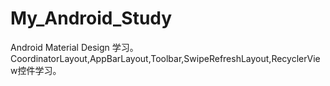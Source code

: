 # My_Android_Study
Android Material Design 学习。CoordinatorLayout,AppBarLayout,Toolbar,SwipeRefreshLayout,RecyclerView控件学习。
